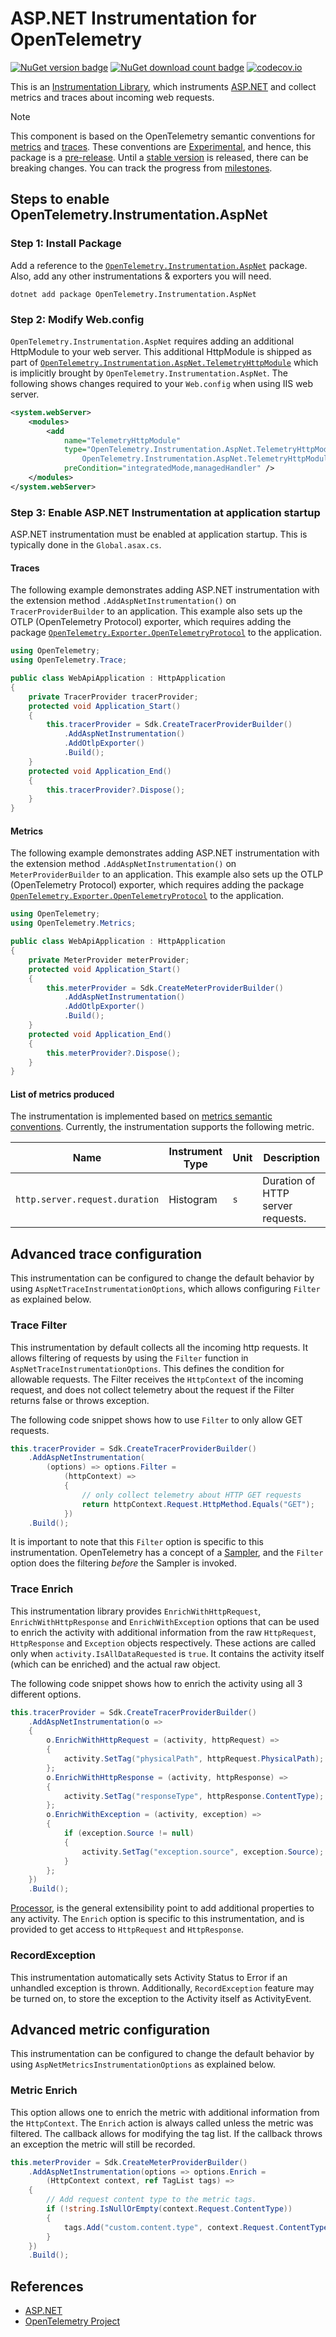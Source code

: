 # ASP.NET Instrumentation for OpenTelemetry

[![NuGet version badge](https://img.shields.io/nuget/v/OpenTelemetry.Instrumentation.AspNet)](https://www.nuget.org/packages/OpenTelemetry.Instrumentation.AspNet)
[![NuGet download count badge](https://img.shields.io/nuget/dt/OpenTelemetry.Instrumentation.AspNet)](https://www.nuget.org/packages/OpenTelemetry.Instrumentation.AspNet)
[![codecov.io](https://codecov.io/gh/open-telemetry/opentelemetry-dotnet-contrib/branch/main/graphs/badge.svg?flag=unittests-Instrumentation.AspNet)](https://app.codecov.io/gh/open-telemetry/opentelemetry-dotnet-contrib?flags[0]=unittests-Instrumentation.AspNet)

This is an [Instrumentation
Library](https://github.com/open-telemetry/opentelemetry-specification/blob/main/specification/glossary.md#instrumentation-library),
which instruments [ASP.NET](https://docs.microsoft.com/aspnet/overview) and
collect metrics and traces about incoming web requests.

> [!NOTE]
> This component is based on the OpenTelemetry semantic conventions for
[metrics](https://github.com/open-telemetry/opentelemetry-specification/tree/main/specification/metrics/semantic_conventions)
and
[traces](https://github.com/open-telemetry/opentelemetry-specification/tree/main/specification/trace/semantic_conventions).
These conventions are
[Experimental](https://github.com/open-telemetry/opentelemetry-specification/blob/main/specification/document-status.md),
and hence, this package is a [pre-release](https://github.com/open-telemetry/opentelemetry-dotnet/blob/main/VERSIONING.md#pre-releases).
Until a [stable
version](https://github.com/open-telemetry/opentelemetry-specification/blob/main/specification/telemetry-stability.md)
is released, there can be breaking changes. You can track the progress from
[milestones](https://github.com/open-telemetry/opentelemetry-dotnet/milestone/23).

## Steps to enable OpenTelemetry.Instrumentation.AspNet

### Step 1: Install Package

Add a reference to the
[`OpenTelemetry.Instrumentation.AspNet`](https://www.nuget.org/packages/opentelemetry.instrumentation.aspnet)
package. Also, add any other instrumentations & exporters you will need.

```shell
dotnet add package OpenTelemetry.Instrumentation.AspNet
```

### Step 2: Modify Web.config

`OpenTelemetry.Instrumentation.AspNet` requires adding an additional HttpModule
to your web server. This additional HttpModule is shipped as part of
[`OpenTelemetry.Instrumentation.AspNet.TelemetryHttpModule`](https://www.nuget.org/packages/OpenTelemetry.Instrumentation.AspNet.TelemetryHttpModule/)
which is implicitly brought by `OpenTelemetry.Instrumentation.AspNet`. The
following shows changes required to your `Web.config` when using IIS web server.

```xml
<system.webServer>
    <modules>
        <add
            name="TelemetryHttpModule"
            type="OpenTelemetry.Instrumentation.AspNet.TelemetryHttpModule,
                OpenTelemetry.Instrumentation.AspNet.TelemetryHttpModule"
            preCondition="integratedMode,managedHandler" />
    </modules>
</system.webServer>
```

### Step 3: Enable ASP.NET Instrumentation at application startup

ASP.NET instrumentation must be enabled at application startup. This is
typically done in the `Global.asax.cs`.

#### Traces

The following example demonstrates adding ASP.NET instrumentation with the
extension method `.AddAspNetInstrumentation()` on `TracerProviderBuilder` to
an application. This example also sets up
the OTLP (OpenTelemetry Protocol) exporter, which requires adding the package
[`OpenTelemetry.Exporter.OpenTelemetryProtocol`](https://github.com/open-telemetry/opentelemetry-dotnet/blob/main/src/OpenTelemetry.Exporter.OpenTelemetryProtocol/README.md)
to the application.

```csharp
using OpenTelemetry;
using OpenTelemetry.Trace;

public class WebApiApplication : HttpApplication
{
    private TracerProvider tracerProvider;
    protected void Application_Start()
    {
        this.tracerProvider = Sdk.CreateTracerProviderBuilder()
            .AddAspNetInstrumentation()
            .AddOtlpExporter()
            .Build();
    }
    protected void Application_End()
    {
        this.tracerProvider?.Dispose();
    }
}
```

#### Metrics

The following example demonstrates adding ASP.NET instrumentation with the
extension method `.AddAspNetInstrumentation()` on `MeterProviderBuilder` to
an application. This example also sets up
the OTLP (OpenTelemetry Protocol) exporter, which requires adding the package
[`OpenTelemetry.Exporter.OpenTelemetryProtocol`](https://github.com/open-telemetry/opentelemetry-dotnet/blob/main/src/OpenTelemetry.Exporter.OpenTelemetryProtocol/README.md)
to the application.

```csharp
using OpenTelemetry;
using OpenTelemetry.Metrics;

public class WebApiApplication : HttpApplication
{
    private MeterProvider meterProvider;
    protected void Application_Start()
    {
        this.meterProvider = Sdk.CreateMeterProviderBuilder()
            .AddAspNetInstrumentation()
            .AddOtlpExporter()
            .Build();
    }
    protected void Application_End()
    {
        this.meterProvider?.Dispose();
    }
}
```

#### List of metrics produced

The instrumentation is implemented based on [metrics semantic
conventions](https://github.com/open-telemetry/opentelemetry-specification/blob/main/specification/metrics/semantic_conventions/http-metrics.md#metric-httpserverduration).
Currently, the instrumentation supports the following metric.

| Name  | Instrument Type | Unit | Description |
|-------|-----------------|------|-------------|
| `http.server.request.duration` | Histogram | `s` | Duration of HTTP server requests. |

## Advanced trace configuration

This instrumentation can be configured to change the default behavior by using
`AspNetTraceInstrumentationOptions`, which allows configuring `Filter` as explained
below.

### Trace Filter

This instrumentation by default collects all the incoming http requests. It
allows filtering of requests by using the `Filter` function in
`AspNetTraceInstrumentationOptions`. This defines the condition for allowable
requests. The Filter receives the `HttpContext` of the incoming request, and
does not collect telemetry about the request if the Filter returns false or
throws exception.

The following code snippet shows how to use `Filter` to only allow GET requests.

```csharp
this.tracerProvider = Sdk.CreateTracerProviderBuilder()
    .AddAspNetInstrumentation(
        (options) => options.Filter =
            (httpContext) =>
            {
                // only collect telemetry about HTTP GET requests
                return httpContext.Request.HttpMethod.Equals("GET");
            })
    .Build();
```

It is important to note that this `Filter` option is specific to this
instrumentation. OpenTelemetry has a concept of a
[Sampler](https://github.com/open-telemetry/opentelemetry-specification/blob/main/specification/trace/sdk.md#sampling),
and the `Filter` option does the filtering *before* the Sampler is invoked.

### Trace Enrich

This instrumentation library provides `EnrichWithHttpRequest`,
`EnrichWithHttpResponse` and `EnrichWithException` options that can be used to
enrich the activity with additional information from the raw `HttpRequest`,
`HttpResponse` and `Exception` objects respectively. These actions are called
only when `activity.IsAllDataRequested` is `true`. It contains the activity
itself (which can be enriched) and the actual raw object.

The following code snippet shows how to enrich the activity using all 3
different options.

```csharp
this.tracerProvider = Sdk.CreateTracerProviderBuilder()
    .AddAspNetInstrumentation(o =>
    {
        o.EnrichWithHttpRequest = (activity, httpRequest) =>
        {
            activity.SetTag("physicalPath", httpRequest.PhysicalPath);
        };
        o.EnrichWithHttpResponse = (activity, httpResponse) =>
        {
            activity.SetTag("responseType", httpResponse.ContentType);
        };
        o.EnrichWithException = (activity, exception) =>
        {
            if (exception.Source != null)
            {
                activity.SetTag("exception.source", exception.Source);
            }
        };
    })
    .Build();
```

[Processor](https://github.com/open-telemetry/opentelemetry-dotnet/blob/main/docs/trace/extending-the-sdk/README.md#processor),
is the general extensibility point to add additional properties to any activity.
The `Enrich` option is specific to this instrumentation, and is provided to get
access to `HttpRequest` and `HttpResponse`.

### RecordException

This instrumentation automatically sets Activity Status to Error if an unhandled
exception is thrown. Additionally, `RecordException` feature may be turned on,
to store the exception to the Activity itself as ActivityEvent.

## Advanced metric configuration

This instrumentation can be configured to change the default behavior by using
`AspNetMetricsInstrumentationOptions` as explained below.

### Metric Enrich

This option allows one to enrich the metric with additional information from
the `HttpContext`. The `Enrich` action is always called unless the metric was
filtered. The callback allows for modifying the tag list. If the callback
throws an exception the metric will still be recorded.

```csharp
this.meterProvider = Sdk.CreateMeterProviderBuilder()
    .AddAspNetInstrumentation(options => options.Enrich =
        (HttpContext context, ref TagList tags) =>
    {
        // Add request content type to the metric tags.
        if (!string.IsNullOrEmpty(context.Request.ContentType))
        {
            tags.Add("custom.content.type", context.Request.ContentType);
        }
    })
    .Build();
```

## References

* [ASP.NET](https://dotnet.microsoft.com/apps/aspnet)
* [OpenTelemetry Project](https://opentelemetry.io/)
